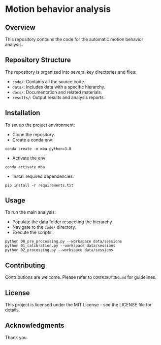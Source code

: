 # Motion behavior analysis
## Overview
This repository contains the code for the automatic motion behavior analysis.

## Repository Structure
The repository is organized into several key directories and files:

- ```code/```: Contains all the source code.
- ```data/```: Includes data with a specific hierarchy.
- ```docs/```: Documentation and related materials.
- ```results/```: Output results and analysis reports.


## Installation
To set up the project environment:

- Clone the repository.
- Create a conda env:
````
conda create -n mba python=3.8
````
- Activate the env:
````
conda activate mba
````
- Install required dependencies:
````
pip install -r requirements.txt
````

## Usage
To run the main analysis:

- Populate the data folder respecting the hierarchy
- Navigate to the ```code/``` directory.
- Execute the scripts:
````
python 00_pre_processing.py --workspace data/sessions
python 01_calibration.py --workspace data/sessions
python 02_processing.py --workspace data/sessions
````

## Contributing
Contributions are welcome. Please refer to ```CONTRIBUTING.md``` for guidelines.

## License
This project is licensed under the MIT License - see the LICENSE file for details.

## Acknowledgments
Thank you.